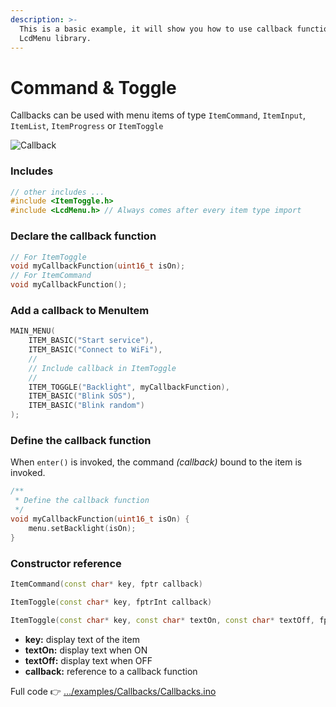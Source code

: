 ```yaml
---
description: >-
  This is a basic example, it will show you how to use callback functions in the
  LcdMenu library.
---
```


# Command & Toggle

Callbacks can be used with menu items of type `ItemCommand`, `ItemInput`, `ItemList`, `ItemProgress` or `ItemToggle`

<div align="left">

<img src="https://i.imgur.com/1CUPScl.gif" alt="Callback">

</div>

### Includes

```cpp
// other includes ...
#include <ItemToggle.h>
#include <LcdMenu.h> // Always comes after every item type import
```

### Declare the callback function

```cpp
// For ItemToggle
void myCallbackFunction(uint16_t isOn);
// For ItemCommand
void myCallbackFunction();
```

### Add a callback to MenuItem

```cpp
MAIN_MENU(
    ITEM_BASIC("Start service"),
    ITEM_BASIC("Connect to WiFi"),
    //
    // Include callback in ItemToggle
    //
    ITEM_TOGGLE("Backlight", myCallbackFunction),
    ITEM_BASIC("Blink SOS"),
    ITEM_BASIC("Blink random")
);
```

### Define the callback function

When `enter()` is invoked, the command _(callback)_ bound to the item is invoked.

```cpp
/**
 * Define the callback function
 */
void myCallbackFunction(uint16_t isOn) {
    menu.setBacklight(isOn);
}
```

### Constructor reference

```cpp
ItemCommand(const char* key, fptr callback)
```

```cpp
ItemToggle(const char* key, fptrInt callback)
```

```cpp
ItemToggle(const char* key, const char* textOn, const char* textOff, fptrInt callback)
```

* **key:** display text of the item
* **textOn:** display text when ON
* **textOff:** display text when OFF
* **callback:** reference to a callback function

Full code 👉 [.../examples/Callbacks/Callbacks.ino](https://github.com/forntoh/LcdMenu/tree/master/examples/Callbacks/Callbacks.ino)
